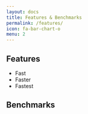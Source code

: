 ```yaml
---
layout: docs
title: Features & Benchmarks
permalink: /features/
icon: fa-bar-chart-o
menu: 2
---
```


## Features

* Fast
* Faster
* Fastest

## Benchmarks